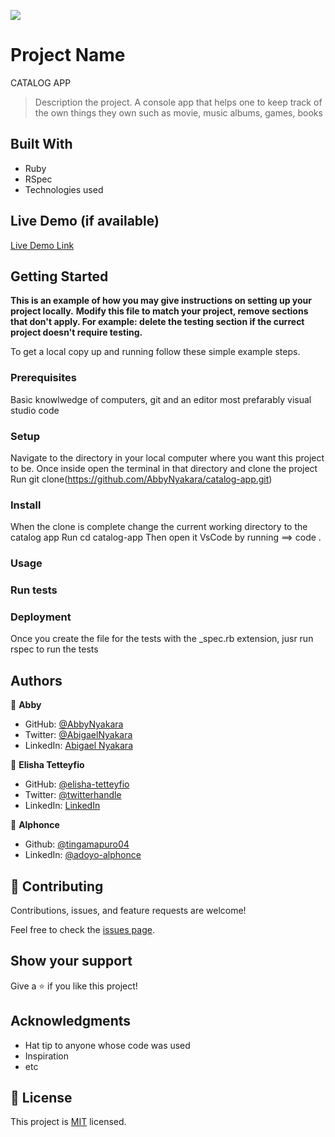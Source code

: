 ![](https://img.shields.io/badge/Microverse-blueviolet)

# Project Name
CATALOG APP

> Description the project.
A console app that helps one to keep track of the own things they own such as movie, music albums, games, books


## Built With

- Ruby
- RSpec
- Technologies used

## Live Demo (if available)

[Live Demo Link](https://livedemo.com)


## Getting Started

**This is an example of how you may give instructions on setting up your project locally.**
**Modify this file to match your project, remove sections that don't apply. For example: delete the testing section if the currect project doesn't require testing.**


To get a local copy up and running follow these simple example steps.

### Prerequisites
Basic knowlwedge of computers, git and an editor most prefarably visual studio code

### Setup
Navigate to the directory in your local computer where you want this project to be.
Once inside open the terminal in that directory and clone the project
Run git clone(https://github.com/AbbyNyakara/catalog-app.git)

### Install
When the clone is complete change the current working directory to the catalog app
Run cd catalog-app
Then open it VsCode by running ==> code .
### Usage

### Run tests

### Deployment
Once you create the file for the tests with the _spec.rb extension, jusr run rspec to run the tests


## Authors

👤 **Abby**

- GitHub: [@AbbyNyakara](https://github.com/AbbyNyakara)
- Twitter: [@AbigaelNyakara](https://twitter.com/AbbyNyakara)
- LinkedIn: [Abigael Nyakara](https://linkedin.com/in/AbbyNyakara)


👤 **Elisha Tetteyfio**

- GitHub: [@elisha-tetteyfio](https://github.com/elisha-tetteyfio)
- Twitter: [@twitterhandle](https://twitter.com/Nii_AlYasa)
- LinkedIn: [LinkedIn](https://linkedin.com/in/elisha-tetteyfio)

👤 **Alphonce**
- Github: [@tingamapuro04](https://github.com/tingamapuro04)
- LinkedIn: [@adoyo-alphonce](https://www.linkedin.com/in/adoyo-alphonce/)


## 🤝 Contributing

Contributions, issues, and feature requests are welcome!

Feel free to check the [issues page](../../issues/).

## Show your support

Give a ⭐️ if you like this project!

## Acknowledgments

- Hat tip to anyone whose code was used
- Inspiration
- etc

## 📝 License

This project is [MIT](./MIT.md) licensed.
